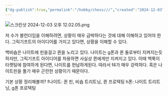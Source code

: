 ```yaml
---
{"dg-publish":true,"permalink":"/hobby/chess///","created":"2024-12-03T12:15:59.000+09:00","updated":"2025-01-17T00:24:40.000+09:00"}
---
```


![스크린샷 2024-12-03 오후 12.02.05.png](/img/user/z-Attached%20Files/%EC%8A%A4%ED%81%AC%EB%A6%B0%EC%83%B7%202024-12-03%20%EC%98%A4%ED%9B%84%2012.02.05.png)

저 수가 블런더임을 이해하려면, 상황이 매우 급박하다는 것에 대해 이해하고 있어야 한다.
그릭기프트의 아이디어를 가지고 있다면, 상황을 이해할 수 있다.

백비숍은 나이트에 핀을걸고 퀸을 노리고 있다. 나이트는 g폰과 퀸 둘로부터 지켜지는듯하지만, 그릭기프트 아이디어를 차용하면 사실상 퀸에게만 지켜지고 있다. 이때 백룩이 타켓팅에 참여하게 된다면, 나이트를 헌납하게된다. 따라서 f4가 매우 강력하다. 흑은 나이트핀을 풀기 매우 곤란한 상황이기 때문이다.


기본 상황 정리해볼까?
f나이트: 퀸 핀, 비숍 트리트닝, 퀸 프로텍팅
h폰: 나이트 트리트닝, g폰 프로텍팅

